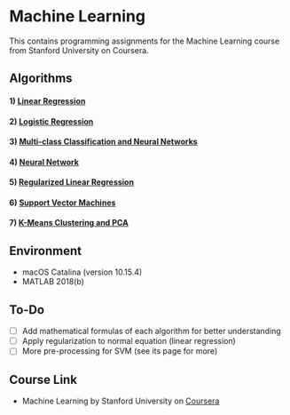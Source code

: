 # Machine Learning
This contains programming assignments for the Machine Learning course from Stanford University on Coursera.

## Algorithms
#### 1) [Linear Regression](./LinearRegression)
#### 2) [Logistic Regression](./LogisticRegression)
#### 3) [Multi-class Classification and Neural Networks](./Multi-classClassification)
#### 4) [Neural Network](./NeuralNetwork)
#### 5) [Regularized Linear Regression](./RegularizedLinearRegression)
#### 6) [Support Vector Machines](./SupportVectorMachines)
#### 7) [K-Means Clustering and PCA](./K-MeansClustering&PCA)

## Environment
- macOS Catalina (version 10.15.4)
- MATLAB 2018(b)

## To-Do
- [ ] Add mathematical formulas of each algorithm for better understanding
- [ ] Apply regularization to normal equation  (linear regression)  
- [ ] More pre-processing for SVM (see its page for more)

## Course Link
- Machine Learning by Stanford University on [Coursera](https://www.coursera.org/learn/machine-learning)

